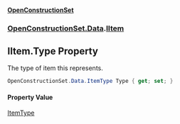 #### [OpenConstructionSet](index.md 'index')
### [OpenConstructionSet.Data](index.md#OpenConstructionSet_Data 'OpenConstructionSet.Data').[IItem](1xw59+1PxAxgqAyD92DMNg.md 'OpenConstructionSet.Data.IItem')
## IItem.Type Property
The type of item this represents.  
```csharp
OpenConstructionSet.Data.ItemType Type { get; set; }
```
#### Property Value
[ItemType](XuU7ysPytTqbguniJ5wn1A.md 'OpenConstructionSet.Data.ItemType')
